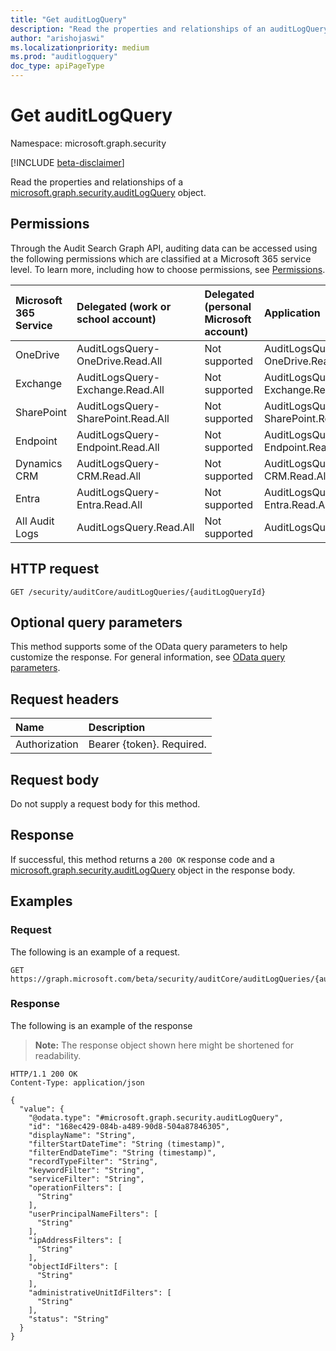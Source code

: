 ```yaml
---
title: "Get auditLogQuery"
description: "Read the properties and relationships of an auditLogQuery object."
author: "arishojaswi"
ms.localizationpriority: medium
ms.prod: "auditlogquery"
doc_type: apiPageType
---
```


# Get auditLogQuery
Namespace: microsoft.graph.security

[!INCLUDE [beta-disclaimer](../../includes/beta-disclaimer.md)]

Read the properties and relationships of a [microsoft.graph.security.auditLogQuery](../resources/security-auditlogquery.md) object.

## Permissions
Through the Audit Search Graph API, auditing data can be accessed using the following permissions which are classified at a Microsoft 365 service level. To learn more, including how to choose permissions, see [Permissions](/graph/permissions-reference).

|Microsoft 365 Service|Delegated (work or school account)|Delegated (personal Microsoft account)|Application
|:---|:---|:---|:---|
|OneDrive|AuditLogsQuery-OneDrive.Read.All|Not supported|AuditLogsQuery-OneDrive.Read.All|
|Exchange|AuditLogsQuery-Exchange.Read.All|Not supported|AuditLogsQuery-Exchange.Read.All|
|SharePoint|AuditLogsQuery-SharePoint.Read.All|Not supported|AuditLogsQuery-SharePoint.Read.All|
|Endpoint|AuditLogsQuery-Endpoint.Read.All|Not supported|AuditLogsQuery-Endpoint.Read.All|
|Dynamics CRM|AuditLogsQuery-CRM.Read.All|Not supported|AuditLogsQuery-CRM.Read.All|
|Entra|AuditLogsQuery-Entra.Read.All|Not supported|AuditLogsQuery-Entra.Read.All|
|All Audit Logs|AuditLogsQuery.Read.All|Not supported|AuditLogsQuery.Read.All|

## HTTP request

<!-- {
  "blockType": "ignored"
}
-->
``` http
GET /security/auditCore/auditLogQueries/{auditLogQueryId}
```

## Optional query parameters
This method supports some of the OData query parameters to help customize the response. For general information, see [OData query parameters](/graph/query-parameters).

## Request headers
|Name|Description|
|:---|:---|
|Authorization|Bearer {token}. Required.|

## Request body
Do not supply a request body for this method.

## Response

If successful, this method returns a `200 OK` response code and a [microsoft.graph.security.auditLogQuery](../resources/security-auditlogquery.md) object in the response body.

## Examples

### Request
The following is an example of a request.
<!-- {
  "blockType": "request",
  "name": "get_auditlogquery"
}
-->
``` http
GET https://graph.microsoft.com/beta/security/auditCore/auditLogQueries/{auditLogQueryId}
```


### Response
The following is an example of the response
>**Note:** The response object shown here might be shortened for readability.
<!-- {
  "blockType": "response",
  "truncated": true,
  "@odata.type": "microsoft.graph.security.auditLogQuery"
}
-->
``` http
HTTP/1.1 200 OK
Content-Type: application/json

{
  "value": {
    "@odata.type": "#microsoft.graph.security.auditLogQuery",
    "id": "168ec429-084b-a489-90d8-504a87846305",
    "displayName": "String",
    "filterStartDateTime": "String (timestamp)",
    "filterEndDateTime": "String (timestamp)",
    "recordTypeFilter": "String",
    "keywordFilter": "String",
    "serviceFilter": "String",
    "operationFilters": [
      "String"
    ],
    "userPrincipalNameFilters": [
      "String"
    ],
    "ipAddressFilters": [
      "String"
    ],
    "objectIdFilters": [
      "String"
    ],
    "administrativeUnitIdFilters": [
      "String"
    ],
    "status": "String"
  }
}
```

